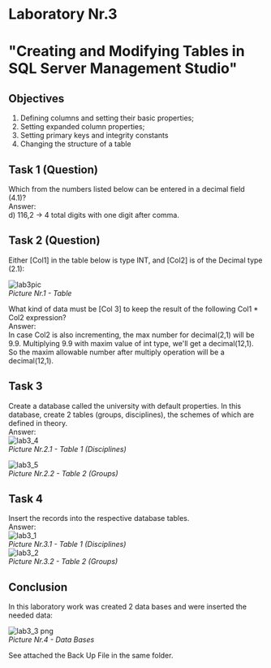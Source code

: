 
# Laboratory Nr.3 
# "Creating and Modifying Tables in SQL Server Management Studio"
## Objectives
1. Defining columns and setting their basic properties;
2. Setting expanded column properties;
3. Setting primary keys and integrity constants
4. Changing the structure of a table

## Task 1 (Question)
Which from the numbers listed below can be entered in a decimal field (4.1)?
\
Answer: 
\
d) 116,2 -> 4 total digits with one digit after comma.

## Task 2 (Question)
Either [Col1] in the table below is type INT, and [Col2] is of the Decimal type (2.1):

![lab3pic](https://user-images.githubusercontent.com/24621285/45638523-18f00f00-bab6-11e8-8189-e71493b1f013.PNG)
\
*Picture Nr.1 - Table*

What kind of data must be [Col 3] to keep the result of the following Col1 * Col2 expression?
\
Answer: 
\
In case Col2 is also incrementing, the max number for decimal(2,1) will be 9.9.
Multiplying 9.9 with maxim value of int type, we'll get a decimal(12,1). 
So the maxim allowable number after multiply operation will be a decimal(12,1).



## Task 3
Create a database called the university with default properties. 
In this database, create 2 tables (groups, disciplines), the schemes of which are defined in theory.
\
Answer:
\
![lab3_4](https://user-images.githubusercontent.com/24621285/45639196-fced6d00-bab7-11e8-938b-d9366c3a76ad.PNG)
\
*Picture Nr.2.1 - Table 1 (Disciplines)*

![lab3_5](https://user-images.githubusercontent.com/24621285/45639197-fced6d00-bab7-11e8-8053-9a414fa5e603.PNG)
\
*Picture Nr.2.2 - Table 2 (Groups)*

## Task 4
Insert the records into the respective database tables.
\
Answer:
\
![lab3_1](https://user-images.githubusercontent.com/24621285/45639192-fc54d680-bab7-11e8-904f-c1e3e8bd2d96.PNG)
\
*Picture Nr.3.1 - Table 1 (Disciplines)*
\
![lab3_2](https://user-images.githubusercontent.com/24621285/45639194-fc54d680-bab7-11e8-9f3d-fbcdc675a029.PNG)
\
*Picture Nr.3.2 - Table 2 (Groups)*

## Conclusion
In this laboratory work was created 2 data bases and were inserted the needed data:

![lab3_3 png](https://user-images.githubusercontent.com/24621285/45639195-fced6d00-bab7-11e8-8704-1c03c422ad0e.PNG)
\
*Picture Nr.4 - Data Bases*

See attached the Back Up File in the same folder.
